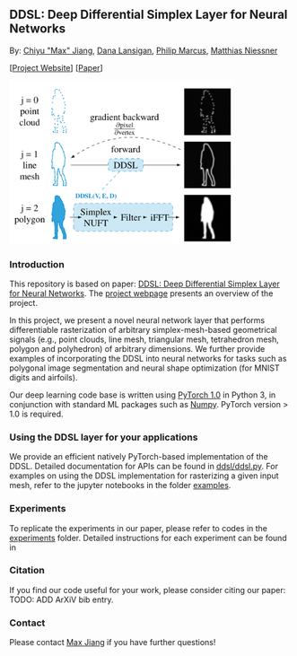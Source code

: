 ## DDSL: Deep Differential Simplex Layer for Neural Networks
By: [Chiyu "Max" Jiang](www.maxjiang.ml), [Dana Lansigan](http://dlansigan.github.io/), [Philip Marcus](https://www.me.berkeley.edu/people/faculty/philip-s-marcus), [Matthias Niessner](http://niessnerlab.org/)

\[[Project Website]()\] \[[Paper]()\]

<img src="./doc/teaser.png" alt="DDSL_teaser" width=400>

### Introduction
This repository is based on paper: [DDSL: Deep Differential Simplex Layer for Neural Networks](https://arxiv.org/abs/1901.11082). The [project webpage]() presents an overview of the project. 

In this project, we present a novel neural network layer that performs differentiable rasterization of arbitrary simplex-mesh-based geometrical signals (e.g., point clouds, line mesh, triangular mesh, tetrahedron mesh, polygon and polyhedron) of arbitrary dimensions. We further provide examples of incorporating the DDSL into neural networks for tasks such as polygonal image segmentation and neural shape optimization (for MNIST digits and airfoils).

Our deep learning code base is written using [PyTorch 1.0](https://pytorch.org/) in Python 3, in conjunction with standard ML packages such as [Numpy](http://www.numpy.org/). PyTorch version > 1.0 is required.

### Using the DDSL layer for your applications
We provide an efficient natively PyTorch-based implementation of the DDSL. Detailed documentation for APIs can be found in [ddsl/ddsl.py](ddsl/ddsl.py). For examples on using the DDSL implementation for rasterizing a given input mesh, refer to the jupyter notebooks in the folder [examples](./examples).

### Experiments
To replicate the experiments in our paper, please refer to codes in the [experiments](./experiments) folder. Detailed instructions for each experiment can be found in 

### Citation
If you find our code useful for your work, please consider citing our paper:
TODO: ADD ArXiV bib entry.

### Contact
Please contact [Max Jiang](mailto:maxjiang93@gmail.com) if you have further questions!
